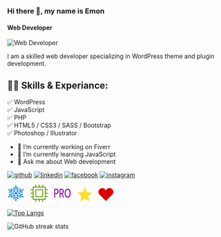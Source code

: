 ### Hi there 👋, my name is Emon
#### Web Developer
![Web Developer](https://scontent.fdac5-2.fna.fbcdn.net/v/t39.30808-6/449032594_994014829062511_103210885034004511_n.jpg?stp=dst-jpg_s960x960&_nc_cat=102&ccb=1-7&_nc_sid=cc71e4&_nc_eui2=AeErA4wR7i2Hfb_bKATUPzMe7VP_45_PFBPtU__jn88UE7RMCwOkrVwLdjjAozMzdOAkFu_3vEGsCRMvis2alHat&_nc_ohc=YRzggDhmZMoQ7kNvgFSk3Rw&_nc_ht=scontent.fdac5-2.fna&_nc_gid=AgPxxR-febYinmUDAQZXOUj&oh=00_AYCpgCSArj48SKPlrmdUSz8p7Wx8NpmqbkUN8BjRx2fiSA&oe=6714F047)

I am a skilled web developer specializing in WordPress theme and plugin development.

## 👨‍💻 Skills & Experiance: 
✅ WordPress <br> 
✅ JavaScript <br>
✅ PHP <br>
✅ HTML5 / CSS3 / SASS / Bootstrap <br>
✅ Photoshop / Illustrator <br>


- 🔭 I’m currently working on Fiverr 
- 🌱 I’m currently learning JavaScript 
- 💬 Ask me about Web development 


[<img src='https://cdn.jsdelivr.net/npm/simple-icons@3.0.1/icons/github.svg' alt='github' height='40'>](https://github.com/EmonMiah-lab)  [<img src='https://cdn.jsdelivr.net/npm/simple-icons@3.0.1/icons/linkedin.svg' alt='linkedin' height='40'>](https://www.linkedin.com/in/https://www.linkedin.com/in/emon-miah?utm_source=share&utm_campaign=share_via&utm_content=profile&utm_medium=android_app/)  [<img src='https://cdn.jsdelivr.net/npm/simple-icons@3.0.1/icons/facebook.svg' alt='facebook' height='40'>](https://www.facebook.com/https://www.facebook.com/bd.don.9883?mibextid=ZbWKwL)  [<img src='https://cdn.jsdelivr.net/npm/simple-icons@3.0.1/icons/instagram.svg' alt='instagram' height='40'>](https://www.instagram.com/emonmiah4087/)  

<a href='https://archiveprogram.github.com/'><img src='https://raw.githubusercontent.com/acervenky/animated-github-badges/master/assets/acbadge.gif' width='40' height='40'></a> <a href='https://docs.github.com/en/developers'><img src='https://raw.githubusercontent.com/acervenky/animated-github-badges/master/assets/devbadge.gif' width='40' height='40'></a> <a href='https://github.com/pricing'><img src='https://raw.githubusercontent.com/acervenky/animated-github-badges/master/assets/pro.gif' width='40' height='40'></a> <a href='https://stars.github.com/'><img src='https://raw.githubusercontent.com/acervenky/animated-github-badges/master/assets/starbadge.gif' width='35' height='35'></a> <a href='https://docs.github.com/en/github/supporting-the-open-source-community-with-github-sponsors'><img src='https://raw.githubusercontent.com/acervenky/animated-github-badges/master/assets/sponsorbadge.gif' width='35' height='35'></a> 

[![Top Langs](https://github-readme-stats.vercel.app/api/top-langs/?username=EmonMiah-lab)](https://github.com/anuraghazra/github-readme-stats)

![GitHub streak stats](https://streak-stats.demolab.com/?user=EmonMiah-lab)  

